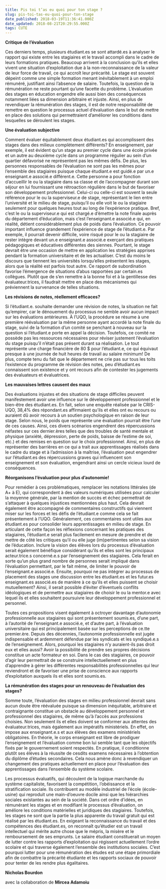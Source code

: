 ```yaml
---
title: Pis toi t’as eu quoi pour ton stage ?
slug: pis-toi-tas-eu-quoi-pour-ton-stage
date_published: 2018-03-19T11:36:41.000Z
date_updated: 2018-08-21T20:29:55.000Z
tags: CUTE
---
```


**Critique de l’évaluation**

Ces derniers temps, plusieurs étudiant.es se sont attardé.es à analyser le rapport qui existe entre les stagiaires et le travail accompli dans le cadre de leurs formations pratiques. Beaucoup arrivent à la conclusion qu’ils et elles vivent une situation d’exploitation due à la non-reconnaissance de la valeur de leur force de travail, ce qui accroît leur précarité. Le stage est souvent dépeint comme une simple formation menant inévitablement à un emploi rémunéré, justifiant ainsi l’absence de salaire. Toutefois, la question de la rémunération ne reste pourtant qu’une facette du problème. L’évaluation des stages en éducation engendre elle aussi bien des conséquences notamment liées sa dimension arbitraire et injuste. Ainsi, en plus de revendiquer la rémunération des stages, il est de notre responsabilité de remettre en question le processus actuel d’évaluation dans le but de mettre en place des solutions qui permettraient d’améliorer les conditions dans lesquelles se déroulent les stages.

**Une évaluation subjective**

Comment évaluer équitablement deux étudiant.es qui accomplissent des stages dans des milieux complètement différents? En enseignement, par exemple, il est évident qu’un stage au premier cycle dans une école privée et un autre au deuxième cycle dans un programme régulier au sein d’un quartier défavorisé ne représentent pas les mêmes défis. De plus, les personnes responsables de l’évaluation ne sont pas les mêmes pour l’ensemble des stagiaires puisque chaque étudiant.e est guidé.e par un.e enseignant.e associé.e différent.e. Cette personne a pour fonction d’accueillir le ou la stagiaire dans sa classe et de l’accompagner durant son séjour en lui fournissant une rétroaction régulière dans le but de favoriser son développement professionnel. Celui-ci ou celle-ci est souvent la seule référence pour le ou la superviseur.e de stage, représentant le lien entre l’université et le milieu de stage, puisqu’il ou elle voit le ou la stagiaire seulement pour quelques heures tout au long de l’expérience pratique. Bref, c’est le ou la superviseur.e qui est chargé.e d’émettre la note finale auprès du département d’éducation, mais c’est l’enseignant.e associé.e qui, en réalité, détient considérablement plus de poids dans l’évaluation. Ce pouvoir important influence grandement l’expérience de stage de l’étudiant.e. Par exemple, il pourrait devenir difficile, voire risqué pour le ou la stagiaire de rester intègre devant un.e enseignant.e associé.e exerçant des pratiques pédagogiques et éducatives différentes des siennes. Pourtant, le stage devrait être une occasion de mettre en application les stratégies apprises pendant la formation universitaire et de les actualiser. C’est du moins le discours que tiennent les universités lorsqu’elles présentent les stages, alors que la réalité est parfois tout autre. Ce rapport de subordination favorise l’émergence de situations d’abus rapportées par certain.es collègues. Plutôt que de s’en remettre à la bonne foi et à la gentillesse des évaluateur.trices, il faudrait mettre en place des mécanismes qui préviennent la survenance de telles situations.

**Les révisions de notes, réellement efficaces?**

Si l’étudiant.e. souhaite demander une révision de notes, la situation ne fait qu’empirer, car le dénouement du processus ne semble avoir aucun impact sur les évaluations antérieures. À l’UQO, la procédure se résume à une première réévaluation par la même personne ayant accordé la note finale du stage, suivi de la formation d’un comité se penchant à nouveau sur la question si l’étudiant.e porte en appel la décision. Toutefois, ce comité ne possède pas les ressources nécessaires pour réviser justement l’évaluation du stage puisqu’il n’était pas présent durant sa réalisation. Le tout représente une charge financière de 80 $ pour l’étudiant.e, ce qui équivaut presque à une journée de huit heures de travail au salaire minimum! De plus, compte tenu du fait que le département ne crie pas sur tous les toits l’existence du programme de révision des notes, peu d’étudiant.es connaissent son existence et y ont recours afin de contester les jugements des évaluateurs et évaluatrices.

**Les mauvaises lettres causent des maux**

Des évaluations injustes et des situations de stage difficiles peuvent manifestement avoir une influence sur le développement professionnel et le bien-être des étudiant.es. En fait, selon une enquête réalisée par le CRIS-UQO, 38,4% des répondant.es affirmaient qu’ils et elles ont eu recours ou auraient dû avoir recours à un soutien psychologique en raison de leur stage. Selon nous, le poids que représente une évaluation pourrait être l’une de ces causes. Ainsi, ces divers scénarios engendrent des répercussions néfastes sur ces dernier.ères telles que des troubles de santé mentale et physique (anxiété, dépression, perte de poids, baisse de l’estime de soi, etc.) et des remises en question sur le choix professionnel. Ainsi, en plus de représenter des barrières en ce qui a trait aux apprentissages réalisés dans le cadre du stage et à l’admission à la maîtrise, l’évaluation peut engendrer sur l’étudiant.es des répercussions graves qui influencent son enseignement et son évaluation, engendrant ainsi un cercle vicieux lourd de conséquences.

**Réorganisons l’évaluation pour plus d’autonomie!**

Pour remédier à ces problématiques, remplacer les notations littérales (de A+ à E), qui correspondent à des valeurs numériques utilisées pour calculer la moyenne générale, par la mention de succès et échec permettrait de s’attaquer à quelques injustices mentionnées plus haut. Cela devrait également être accompagné de commentaires constructifs qui viennent miser sur les forces et les défis de l’étudiant.e comme cela se fait présentement à l’UQO. Généralement, ces commentaires sont utiles aux étudiant.es pour consolider leurs apprentissages en milieu de stage. En articulant de cette façon les réflexions concernant les pratiques des stagiaires, l’étudiant.e serait plus facilement en mesure de prendre et de mettre de côté les critiques qu’il ou elle juge (im)pertinentes selon sa vision de l’éducation. Inclure la vision des élèves lors du processus d’évaluation serait également bénéfique considérant qu’ils et elles sont les principaux acteur.trice.s concerné.e.s par l’enseignement des stagiaires. Cela ferait en sorte qu’un plus grand nombre de personnes serait impliqué dans l’évaluation permettant, par le fait même, de limiter le pouvoir de l’enseignant.e associé.e. Ensuite, pourquoi ne pas intégrer au processus de placement des stages une discussion entre les étudiant.es et les futur.es enseignant.es associé.es de manière à ce qu’ils et elles puissent se choisir mutuellement? Ainsi, il serait possible d’éviter d’éventuels conflits idéologiques et de permettre aux stagiaires de choisir le ou la mentor.e avec lequel ils et elles souhaitent poursuivre leur développement professionnel et personnel.

Toutes ces propositions visent également à octroyer davantage d’autonomie professionnelle aux stagiaires qui sont présentement soumis.es, d’une part, à l’autorité de l’enseignant.e associé.e, et d’autre part, à l’évaluation universitaire qui est principalement basée sur les perceptions de ce.tte premier.ère. Depuis des décennies, l’autonomie professionnelle est jugée indispensable et ardemment défendue par les syndicats et les syndiqué.e.s de l’enseignement. Alors, pourquoi les stagiaires n’y auraient-ils pas droit eux et elles aussi? Avoir la possibilité de prendre ses propres décisions constitue un acte formateur en soi. Dans le cas des stagiaires, ce pouvoir d’agir leur permettrait de se construire intellectuellement en plus d’apprendre à gérer les différentes responsabilités professionnelles qui leur reviendront et de favoriser une prise de conscience aux rapports d’exploitation auxquels ils et elles sont soumis.es.

**La rémunération des stages pour un renouveau de l’évaluation des stages?**

Somme toute, l’évaluation des stages en milieu professionnel devrait sans aucun doute être réévaluée puisque sa dimension inéquitable, arbitraire et contraignante constitue un obstacle au développement personnel et professionnel des stagiaires, de même qu’à l’accès aux professions choisies. Non seulement ils et elles doivent se conformer aux attentes des évaluateur.trices, mais également aux impératifs ministériels. En effet, on impose aux enseignant.e.s et aux élèves des examens ministériels obligatoires. En théorie, le corps enseignant est libre de prodiguer l’enseignement et l’évaluation comme bon lui semble tant que les objectifs fixés par le gouvernement soient respectés. En pratique, il conditionne plutôt ses élèves à la réussite de cesdits examens nécessaires à l’obtention du diplôme d’études secondaires. Cela nous amène donc à revendiquer un changement des pratiques actuellement en place pour l’évaluation des apprentissages dans l’ensemble du système scolaire.

Les processus évaluatifs, qui découlent de la logique marchande du système capitaliste, favorisent la compétition, l’obéissance et la stratification sociale. Ils contribuent au modèle industriel de l’école (école-usine) qui reproduit une main-d’oeuvre docile ainsi que les hiérarchies sociales existantes au sein de la société. Dans cet ordre d’idées, en rémunérant les stages et en modifiant le processus d’évaluation, on améliore les conditions matérielles et juridiques des stagiaires. Toutefois, les stages ne sont que la partie la plus apparente du travail gratuit qui est réalisé par les étudiant.es. En exigeant la reconnaissance du travail et des compétences des étudiant.es, on reconnaît qu’étudier est un travail intellectuel qui mérite autre chose que le mépris, la misère et le remboursement de ses emprunts. Le salaire étudiant constituerait un moyen de lutter contre les rapports d’exploitation qui régissent actuellement l’ordre scolaire et qui traverse également l’ensemble des institutions sociales. C’est pourquoi lutter pour une rémunération des études est une étape primordiale afin de combattre la précarité étudiante et les rapports sociaux de pouvoir pour tenter de les rendre plus égalitaires.

**Nicholas Bourdon**

avec la collaboration de **Mircea Adamoiu**
